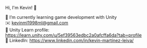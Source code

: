 Hi, I'm Kevin! 👋<br>

<div data-iframe-width="150" data-iframe-height="270" data-share-badge-id="e37ba868-c6a0-4a30-b79f-69e809c9ef25" data-share-badge-host="https://www.credly.com"></div><script type="text/javascript" async src="//cdn.credly.com/assets/utilities/embed.js"></script>

<div data-iframe-width="150" data-iframe-height="270" data-share-badge-id="f6454eac-8eb9-4407-abf0-9ce530def861" data-share-badge-host="https://www.credly.com"></div><script type="text/javascript" async src="//cdn.credly.com/assets/utilities/embed.js"></script>

📓 I’m currently learning game development with Unity<br>
✉️ kevinml1998ml@gmail.com<br>
🎨 Unity Learn profile: https://learn.unity.com/u/5ef39563edbc2a0afcffa6da?tab=profile <br>
💼 LinkedIn: https://www.linkedin.com/in/kevin-martínez-leiva/ <br>
